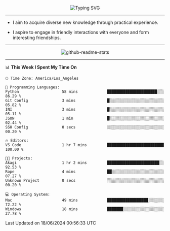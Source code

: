 <p align="center">
  <img src="https://readme-typing-svg.demolab.com?font=Fira+Code&weight=500&size=32&duration=2500&pause=1600&center=true&vCenter=true&random=false&width=1024&height=64&lines=Hi+there+%F0%9F%91%8B;I'm+delighted+you+could+make+it+here+%F0%9F%8E%89;I'm+Harry%2C+a+college+student+still+finding+my+way" alt="Typing SVG" />
</p>


---


- I aim to acquire diverse new knowledge through practical experience.

- I aspire to engage in friendly interactions with everyone and form interesting friendships.


---


<p align="center">
  <img src="https://github-readme-stats.vercel.app/api?username=Harry-Jing&show_icons=true" alt="github-readme-stats"/>
</p>


---

<!--START_SECTION:waka-->
📊 **This Week I Spent My Time On** 

```text
🕑︎ Time Zone: America/Los_Angeles

💬 Programming Languages: 
Python                   58 mins             ██████████████████████░░░   86.29 % 
Git Config               3 mins              █░░░░░░░░░░░░░░░░░░░░░░░░   05.82 % 
INI                      3 mins              █░░░░░░░░░░░░░░░░░░░░░░░░   05.11 % 
JSON                     1 min               █░░░░░░░░░░░░░░░░░░░░░░░░   02.44 % 
SSH Config               0 secs              ░░░░░░░░░░░░░░░░░░░░░░░░░   00.20 % 

🔥 Editors: 
VS Code                  1 hr 7 mins         █████████████████████████   100.00 % 

🐱‍💻 Projects: 
Akagi                    1 hr 2 mins         ███████████████████████░░   92.53 % 
Rope                     4 mins              ██░░░░░░░░░░░░░░░░░░░░░░░   07.27 % 
Unknown Project          0 secs              ░░░░░░░░░░░░░░░░░░░░░░░░░   00.20 % 

💻 Operating System: 
Mac                      49 mins             ██████████████████░░░░░░░   72.22 % 
Windows                  18 mins             ███████░░░░░░░░░░░░░░░░░░   27.78 % 
```


 Last Updated on 18/06/2024 00:56:33 UTC
<!--END_SECTION:waka-->
